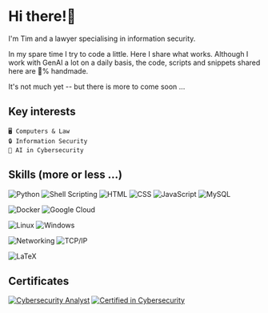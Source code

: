 # Hi there!👋

I'm Tim and a lawyer specialising in information security.

In my spare time I try to code a little. Here I share what works. Although I work with GenAI a lot on a daily basis, the code, scripts and snippets shared here are 💯% handmade.

It's not much yet -- but there is more to come soon ...

## Key interests

    🖥️ Computers & Law
    🔒 Information Security
    🤖 AI in Cybersecurity

## Skills (more or less ...)

![Python](https://img.shields.io/badge/Python-3776AB?style=for-the-badge&logo=python&logoColor=white) ![Shell Scripting](https://img.shields.io/badge/Shell_Scripting-4EAA25?style=for-the-badge&logo=gnu-bash&logoColor=white)
![HTML](https://img.shields.io/badge/HTML-E34F26?style=for-the-badge&logo=html5&logoColor=white) ![CSS](https://img.shields.io/badge/CSS-1572B6?style=for-the-badge&logo=css3&logoColor=white) ![JavaScript](https://img.shields.io/badge/JavaScript-F7DF1E?style=for-the-badge&logo=javascript&logoColor=black)
![MySQL](https://img.shields.io/badge/MySQL-4479A1?style=for-the-badge&logo=mysql&logoColor=white)

![Docker](https://img.shields.io/badge/Docker-2496ED?style=for-the-badge&logo=docker&logoColor=white) ![Google Cloud](https://img.shields.io/badge/Google_Cloud-4285F4?style=for-the-badge&logo=google-cloud&logoColor=white)

![Linux](https://img.shields.io/badge/Linux-FCC624?style=for-the-badge&logo=linux&logoColor=black) ![Windows](https://img.shields.io/badge/Windows-0078D6?style=for-the-badge&logo=windows&logoColor=white)

![Networking](https://img.shields.io/badge/Networking-0096FF?style=for-the-badge&logo=network&logoColor=white) ![TCP/IP](https://img.shields.io/badge/TCP/IP-FF6600?style=for-the-badge&logo=internet-explorer&logoColor=white)

![LaTeX](https://img.shields.io/badge/LaTeX-008080?style=for-the-badge&logo=latex&logoColor=white)

## Certificates

[![Cybersecurity Analyst](https://img.shields.io/badge/Cybersecurity%20Analyst-IBM-121FCF?style=for-the-badge)](https://www.ibm.com/) [![Certified in Cybersecurity](https://img.shields.io/badge/Certified%20in%20Cybersecurity-ISC2-00A15D?style=for-the-badge)](https://www.isc2.org/)
